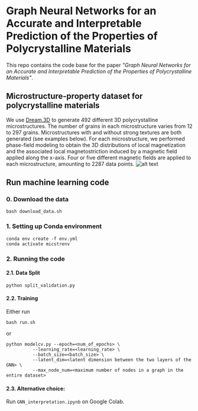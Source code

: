 # Graph Neural Networks for an Accurate and Interpretable Prediction of the Properties of Polycrystalline Materials 

This repo contains the code base for the paper *"Graph Neural Networks for an Accurate and Interpretable Prediction of the Properties of Polycrystalline Materials"*.

## Microstructure-property dataset for polycrystalline materials
We use [Dream.3D](http://dream3d.bluequartz.net/) to generate 492 different 3D polycrystalline microstructures. The number of grains in each microstructure varies from 12 to 297 grains. Microstructures with and without strong textures are both generated (see examples below). For each microstructure, we performed phase-field modeling to obtain the 3D distributions of local magnetization and the associated local magnetostriction induced by a magnetic field applied along the x-axis. Four or five different magnetic fields are applied to each microstructure, amounting to 2287 data points.
![alt text](https://github.com/mehmetfdemirel/microstructure/blob/master/microstructure.png)

## Run machine learning code

### 0. Download the data

```
bash download_data.sh
```

### 1. Setting up Conda environment
```
conda env create -f env.yml
conda activate micstrenv
```

### 2. Running the code

#### 2.1. Data Split
```
python split_validation.py
```

#### 2.2. Training
Either run  
```
bash run.sh
```
or  
```
python modelcv.py --epoch=<num_of_epochs> \
		  --learning_rate=<learning_rate> \
		  --batch_size=<batch_size> \
		  --latent_dim=<latent dimension between the two layers of the GNN> \
		  --max_node_num=<maximum number of nodes in a graph in the entire dataset>
```
#### 2.3. Alternative choice: 
Run `GNN_interpretation.ipynb` on Google Colab.

